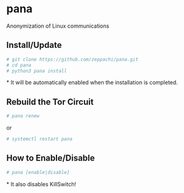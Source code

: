 # pana
Anonymization of Linux communications

## Install/Update
```bash
# git clone https://github.com/zeppachi/pana.git
# cd pana
# python3 pana install
```
\* It will be automatically enabled when the installation is completed.
## Rebuild the Tor Circuit
```bash
# pana renew
```
or
```bash
# systemctl restart pana
```
## How to Enable/Disable
```bash
# pana [enable|disable]
```
\* It also disables KillSwitch!
